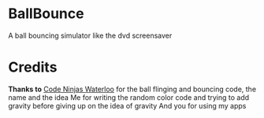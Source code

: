 # BallBounce
A ball bouncing simulator like the dvd screensaver 
# Credits
**Thanks to**
[Code Ninjas Waterloo](https://www.codeninjas.com/waterloo-on-ca) for the ball flinging and bouncing code, the name and the idea
Me for writing the random color code and trying to add gravity before giving up on the idea of gravity
And you for using my apps
